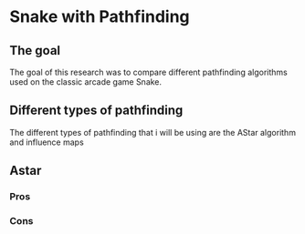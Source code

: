 # Snake with Pathfinding
## The goal
The goal of this research was to compare different pathfinding algorithms used on the classic arcade game Snake.
## Different types of pathfinding
The different types of pathfinding that i will be using are the AStar algorithm and influence maps  
## Astar
### Pros

### Cons
